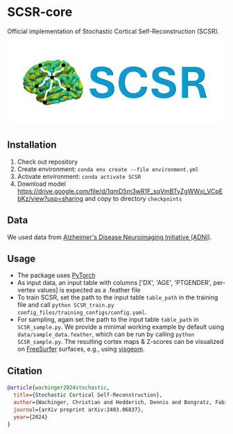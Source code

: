 # SCSR-core

Official implementation of Stochastic Cortical Self-Reconstruction (SCSR). 

![SCSR logo](images/SCSR_logo.png)


## Installation

1. Check out repository
2. Create environment: `conda env create --file environment.yml`
3. Activate environment: `conda activate SCSR`
4. Download model https://drive.google.com/file/d/1qmD5m3wR1F_sqVmBTyZgWWxi_VCpEbKz/view?usp=sharing and copy to directory `checkpoints`



## Data

We used data from [Alzheimer's Disease Neuroimaging Initiative (ADNI)](https://adni.loni.usc.edu/).

## Usage

- The package uses [PyTorch](https://pytorch.org)
- As input data, an input table with columns ['DX', 'AGE', 'PTGENDER', per-vertex values] is expected as a .feather file
- To train SCSR, set the path to the input table `table_path` in the training file and call `python SCSR_train.py config_files/training_configs/config.yaml`. 
- For sampling, again set the path to the input table `table_path` in `SCSR_sample.py`. We provide a minimal working example by default using `data/sample_data.feather`, which can be run by calling `python SCSR_sample.py`. The resulting cortex maps & Z-scores can be visualized on [FreeSurfer](https://surfer.nmr.mgh.harvard.edu/) surfaces, e.g., using [visgeom](https://github.com/fabibo3/visgeom).


## Citation

```bibtex
@article{wachinger2024stochastic,
  title={Stochastic Cortical Self-Reconstruction},
  author={Wachinger, Christian and Hedderich, Dennis and Bongratz, Fabian},
  journal={arXiv preprint arXiv:2403.06837},
  year={2024}
}
```
